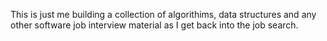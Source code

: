 This is just me building a collection of algorithims, data structures and any other software job interview material as I get back into the job search.